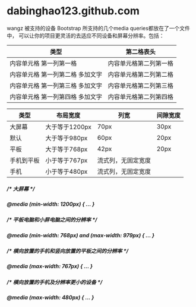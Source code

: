 # dabinghao123.github.com
wangz
被支持的设备
Bootstrap 所支持的几个media queries都放在了一个文件中， 可以让你的项目更灵活的去适应不同设备和屏幕分辨率。包括：

类型 | 第二格表头
--------- | -------------
内容单元格 第一列第一格 | 内容单元格第二列第一格
内容单元格 第一列第二格 多加文字 | 内容单元格第二列第二格
内容单元格 第一列第三格 多加文字 | 内容单元格第二列第三格
内容单元格 第一列第四格 多加文字 | 内容单元格第二列第四格

 类型|	布局宽度	| 列宽	| 间隙宽度
------------ | ---------- | --------| --------
 大屏幕	| 大于等于1200px	| 70px	| 30px
 默认 |	大于等于980px |	60px	| 20px
 平板 |	大于等于768px |	42px	| 20px
 手机到平板 |	小于等于767px |	流式列，无固定宽度
 手机	| 小于等于480px	| 流式列，无固定宽度
 
##### /* 大屏幕 */
##### @media (min-width: 1200px) { ... }
 
##### /* 平板电脑和小屏电脑之间的分辨率 */
##### @media (min-width: 768px) and (max-width: 979px) { ... }
 
##### /* 横向放置的手机和竖向放置的平板之间的分辨率 */
##### @media (max-width: 767px) { ... }
 
##### /* 横向放置的手机及分辨率更小的设备 */
##### @media (max-width: 480px) { ... }

